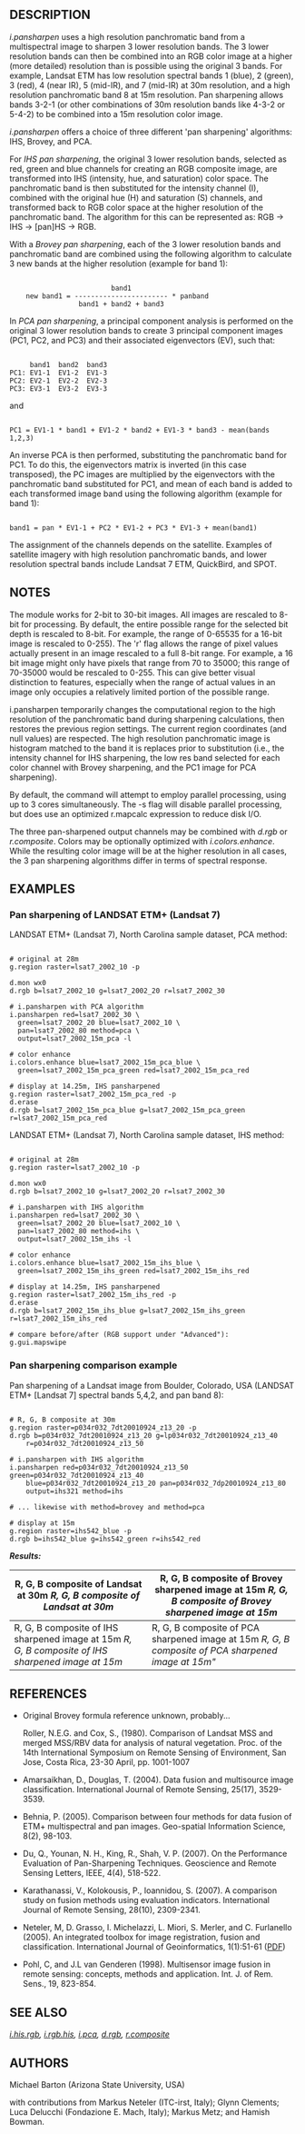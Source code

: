 
## DESCRIPTION

*i.pansharpen* uses a high resolution panchromatic band from a
multispectral image to sharpen 3 lower resolution bands. The 3
lower resolution bands can then be combined into an RGB color image at a
higher (more detailed) resolution than is possible using the original 3
bands. For example, Landsat ETM has low resolution spectral bands 1 (blue),
2 (green), 3 (red), 4 (near IR), 5 (mid-IR), and 7 (mid-IR) at 30m resolution,
and a high resolution panchromatic band 8 at 15m resolution. Pan sharpening
allows bands 3-2-1 (or other combinations of 30m resolution bands like 4-3-2
or 5-4-2) to be combined into a 15m resolution color image.

*i.pansharpen* offers a choice of three different 'pan sharpening'
algorithms: IHS, Brovey, and PCA.

For *IHS pan sharpening*, the original 3 lower resolution bands, selected
as red, green and blue channels for creating an RGB composite image, are
transformed into IHS (intensity, hue, and saturation) color space. The
panchromatic band is then substituted for the intensity channel (I), combined
with the original hue (H) and saturation (S) channels, and transformed back to
RGB color space at the higher resolution of the panchromatic band. The
algorithm for this can be represented as: RGB -> IHS -> [pan]HS -> RGB.

With a *Brovey pan sharpening*, each of the 3 lower resolution bands and
panchromatic band are combined using the following algorithm to calculate
3 new bands at the higher resolution (example for band 1):

```

                         band1
    new band1 = ----------------------- * panband
                 band1 + band2 + band3

```

In *PCA pan sharpening*, a principal component analysis is performed on the
original 3 lower resolution bands to create 3 principal component images
(PC1, PC2, and PC3) and their associated eigenvectors (EV), such that:

```

     band1  band2  band3
PC1: EV1-1  EV1-2  EV1-3
PC2: EV2-1  EV2-2  EV2-3
PC3: EV3-1  EV3-2  EV3-3

```

and

```

PC1 = EV1-1 * band1 + EV1-2 * band2 + EV1-3 * band3 - mean(bands 1,2,3)

```

An inverse PCA is then performed, substituting the panchromatic band for PC1.
To do this, the eigenvectors matrix is inverted (in this case transposed), the
PC images are multiplied by the eigenvectors with the panchromatic band
substituted for PC1, and mean of each band is added to each transformed image
band using the following algorithm (example for band 1):

```

band1 = pan * EV1-1 + PC2 * EV1-2 + PC3 * EV1-3 + mean(band1)

```

The assignment of the channels depends on the satellite. Examples of satellite
imagery with high resolution panchromatic bands, and lower resolution spectral
bands include Landsat 7 ETM, QuickBird, and SPOT.

## NOTES

The module works for 2-bit to 30-bit images. All images are rescaled to 8-bit
for processing. By default, the entire possible range for the selected bit depth is
rescaled to 8-bit. For example, the range of 0-65535 for a 16-bit image is
rescaled to 0-255). The 'r' flag allows the range of pixel values actually
present in an image rescaled to a full 8-bit range. For example, a 16 bit image
might only have pixels that range from 70 to 35000; this range of 70-35000 would
be rescaled to 0-255. This can give better visual distinction to features,
especially when the range of actual values in an image only occupies a
relatively limited portion of the possible range.

i.pansharpen temporarily changes the computational region to the high
resolution of the panchromatic band during sharpening calculations, then
restores the previous region settings. The current region coordinates (and
null values) are respected. The high resolution panchromatic image is
histogram matched to the band it is replaces prior to substitution (i.e., the
intensity channel for IHS sharpening, the low res band selected for each color
channel with Brovey sharpening, and the PC1 image for PCA sharpening).

By default, the command will attempt to employ parallel processing, using
up to 3 cores simultaneously. The -s flag will disable parallel processing,
but does use an optimized r.mapcalc expression to reduce disk I/O.

The three pan-sharpened output channels may be combined with *d.rgb* or
*r.composite*. Colors may be optionally optimized with *i.colors.enhance*.
While the resulting color image will be at the higher resolution in all cases,
the 3 pan sharpening algorithms differ in terms of spectral response.

## EXAMPLES

### Pan sharpening of LANDSAT ETM+ (Landsat 7)

LANDSAT ETM+ (Landsat 7), North Carolina sample dataset, PCA method:

```

# original at 28m
g.region raster=lsat7_2002_10 -p

d.mon wx0
d.rgb b=lsat7_2002_10 g=lsat7_2002_20 r=lsat7_2002_30

# i.pansharpen with PCA algorithm
i.pansharpen red=lsat7_2002_30 \
  green=lsat7_2002_20 blue=lsat7_2002_10 \
  pan=lsat7_2002_80 method=pca \
  output=lsat7_2002_15m_pca -l

# color enhance
i.colors.enhance blue=lsat7_2002_15m_pca_blue \
  green=lsat7_2002_15m_pca_green red=lsat7_2002_15m_pca_red

# display at 14.25m, IHS pansharpened
g.region raster=lsat7_2002_15m_pca_red -p
d.erase
d.rgb b=lsat7_2002_15m_pca_blue g=lsat7_2002_15m_pca_green r=lsat7_2002_15m_pca_red

```

LANDSAT ETM+ (Landsat 7), North Carolina sample dataset, IHS method:

```

# original at 28m
g.region raster=lsat7_2002_10 -p

d.mon wx0
d.rgb b=lsat7_2002_10 g=lsat7_2002_20 r=lsat7_2002_30

# i.pansharpen with IHS algorithm
i.pansharpen red=lsat7_2002_30 \
  green=lsat7_2002_20 blue=lsat7_2002_10 \
  pan=lsat7_2002_80 method=ihs \
  output=lsat7_2002_15m_ihs -l

# color enhance
i.colors.enhance blue=lsat7_2002_15m_ihs_blue \
  green=lsat7_2002_15m_ihs_green red=lsat7_2002_15m_ihs_red

# display at 14.25m, IHS pansharpened
g.region raster=lsat7_2002_15m_ihs_red -p
d.erase
d.rgb b=lsat7_2002_15m_ihs_blue g=lsat7_2002_15m_ihs_green r=lsat7_2002_15m_ihs_red

# compare before/after (RGB support under "Advanced"):
g.gui.mapswipe

```

### Pan sharpening comparison example

Pan sharpening of a Landsat image from Boulder, Colorado, USA
(LANDSAT ETM+ [Landsat 7] spectral bands 5,4,2, and pan band 8):

```

# R, G, B composite at 30m
g.region raster=p034r032_7dt20010924_z13_20 -p
d.rgb b=p034r032_7dt20010924_z13_20 g=lp034r032_7dt20010924_z13_40
    r=p034r032_7dt20010924_z13_50

# i.pansharpen with IHS algorithm
i.pansharpen red=p034r032_7dt20010924_z13_50 green=p034r032_7dt20010924_z13_40
    blue=p034r032_7dt20010924_z13_20 pan=p034r032_7dp20010924_z13_80
    output=ihs321 method=ihs

# ... likewise with method=brovey and method=pca

# display at 15m
g.region raster=ihs542_blue -p
d.rgb b=ihs542_blue g=ihs542_green r=ihs542_red

```

***Results:***

| R, G, B composite of Landsat at 30m  *R, G, B composite of Landsat at 30m* | R, G, B composite of Brovey sharpened image at 15m  *R, G, B composite of Brovey sharpened image at 15m* |
| --- | --- |
| R, G, B composite of IHS sharpened image at 15m  *R, G, B composite of IHS sharpened image at 15m* | R, G, B composite of PCA sharpened image at 15m  *R, G, B composite of PCA sharpened image at 15m"* |

## REFERENCES

* Original Brovey formula reference unknown, probably...

  Roller, N.E.G. and Cox, S., (1980). Comparison of Landsat MSS
  and merged MSS/RBV data for analysis of natural vegetation.
  Proc. of the 14th International Symposium on Remote Sensing
  of Environment, San Jose, Costa Rica, 23-30 April, pp. 1001-1007
* Amarsaikhan, D., Douglas, T. (2004). Data fusion and multisource image
  classification. International Journal of Remote Sensing, 25(17), 3529-3539.
* Behnia, P. (2005). Comparison between four methods for data fusion of ETM+
  multispectral and pan images. Geo-spatial Information Science, 8(2), 98-103.
* Du, Q., Younan, N. H., King, R., Shah, V. P. (2007). On the Performance
  Evaluation of Pan-Sharpening Techniques. Geoscience and Remote Sensing
  Letters, IEEE, 4(4), 518-522.
* Karathanassi, V., Kolokousis, P., Ioannidou, S. (2007). A comparison
  study on fusion methods using evaluation indicators. International Journal
  of Remote Sensing, 28(10), 2309-2341.
* Neteler, M, D. Grasso, I. Michelazzi, L. Miori, S. Merler, and C.
  Furlanello (2005). An integrated toolbox for image registration, fusion and
  classification. International Journal of Geoinformatics, 1(1):51-61
  ([PDF](https://neteler.org/wp-content/uploads/neteler/papers/neteler2005_IJG_051-061_draft.pdf))
* Pohl, C, and J.L van Genderen (1998). Multisensor image fusion in remote
  sensing: concepts, methods and application. Int. J. of Rem. Sens., 19, 823-854.

## SEE ALSO

*[i.his.rgb](i.his.rgb.html),
[i.rgb.his](i.rgb.his.html),
[i.pca](i.pca.html),
[d.rgb](d.rgb.html),
[r.composite](r.composite.html)*

## AUTHORS

Michael Barton (Arizona State University, USA)

with contributions from Markus Neteler (ITC-irst, Italy); Glynn Clements;
Luca Delucchi (Fondazione E. Mach, Italy); Markus Metz; and Hamish Bowman.
